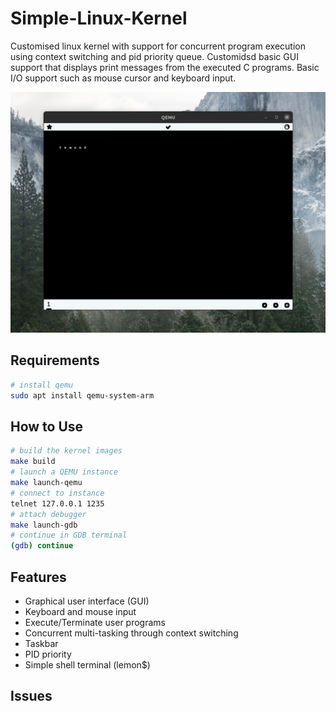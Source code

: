 # Simple-Linux-Kernel

Customised linux kernel with support for concurrent program execution using context switching and pid priority queue.
Customidsd basic GUI support that displays print messages from the executed C programs.
Basic I/O support such as mouse cursor and keyboard input.

![alt text](https://github.com/jerrykress/Simple-Linux-Kernel/blob/master/screenshot.png?raw=true)

## Requirements
```bash
# install qemu
sudo apt install qemu-system-arm
```

## How to Use
```bash
# build the kernel images
make build
# launch a QEMU instance
make launch-qemu
# connect to instance
telnet 127.0.0.1 1235
# attach debugger
make launch-gdb
# continue in GDB terminal
(gdb) continue
```

## Features
- Graphical user interface (GUI)
- Keyboard and mouse input
- Execute/Terminate user programs
- Concurrent multi-tasking through context switching
- Taskbar
- PID priority
- Simple shell terminal (lemon$)

## Issues
